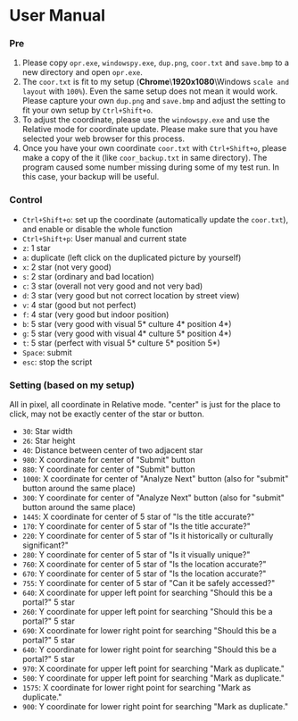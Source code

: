 # User Manual

### Pre
1. Please copy `opr.exe`, `windowspy.exe`, `dup.png`, `coor.txt` and `save.bmp` to a new directory and open `opr.exe`.
2. The `coor.txt` is fit to my setup (**Chrome**\\**1920x1080**\\Windows `scale and layout` with `100%`). Even the same setup does not mean it would work. Please capture your own `dup.png` and `save.bmp` and adjust the setting to fit your own setup by `Ctrl+Shift+o`.
3. To adjust the coordinate, please use the `windowspy.exe` and use the Relative mode for coordinate update. Please make sure that you have selected your web browser for this process.
4. Once you have your own coordinate `coor.txt` with `Ctrl+Shift+o`, please make a copy of the it (like `coor_backup.txt` in same directory). The program caused some number missing during some of my test run. In this case, your backup will be useful.

### Control
- `Ctrl+Shift+o`: set up the coordinate (automatically update the `coor.txt`), and enable or disable the whole function
- `Ctrl+Shift+p`: User manual and current state
- `z`: 1 star
- `a`: duplicate (left click on the duplicated picture by yourself)
- `x`: 2 star (not very good)
- `s`: 2 star (ordinary and bad location)
- `c`: 3 star (overall not very good and not very bad)
- `d`: 3 star (very good but not correct location by street view)
- `v`: 4 star (good but not perfect)
- `f`: 4 star (very good but indoor position)
- `b`: 5 star (very good with visual 5* culture 4* position 4*)
- `g`: 5 star (very good with visual 4* culture 5* position 4*)
- `t`: 5 star (perfect with visual 5* culture 5* position 5*)
- `Space`: submit
- `esc`: stop the script

### Setting (based on my setup)
All in pixel, all coordinate in Relative mode. "center" is just for the place to click, may not be exactly center of the star or button.
- `30`: Star width
- `26`: Star height
- `40`: Distance between center of two adjacent star
- `980`: X coordinate for center of "Submit" button
- `880`: Y coordinate for center of "Submit" button
- `1000`: X coordinate for center of "Analyze Next" button (also for "submit" button around the same place)
- `300`: Y coordinate for center of "Analyze Next" button (also for "submit" button around the same place)
- `1445`: X coordinate for center of 5 star of "Is the title accurate?"
- `170`: Y coordinate for center of 5 star of "Is the title accurate?"
- `220`: Y coordinate for center of 5 star of "Is it historically or culturally significant?"
- `280`: Y coordinate for center of 5 star of "Is it visually unique?"
- `760`: X coordinate for center of 5 star of "Is the location accurate?"
- `670`: Y coordinate for center of 5 star of "Is the location accurate?"
- `755`: Y coordinate for center of 5 star of "Can it be safely accessed?"
- `640`: X coordinate for upper left point for searching "Should this be a portal?" 5 star
- `260`: Y coordinate for upper left point for searching "Should this be a portal?" 5 star
- `690`: X coordinate for lower right point for searching "Should this be a portal?" 5 star
- `640`: Y coordinate for lower right point for searching "Should this be a portal?" 5 star
- `970`: X coordinate for upper left point for searching "Mark as duplicate."
- `500`: Y coordinate for upper left point for searching "Mark as duplicate."
- `1575`: X coordinate for lower right point for searching "Mark as duplicate."
- `900`: Y coordinate for lower right point for searching "Mark as duplicate."
